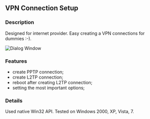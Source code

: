 ## VPN Connection Setup

### Description

Designed for internet provider. Easy creating a VPN connections for dummies :-).

![Dialog Window](https://raw.github.com/nezhelskoy/VPNConnectionSetup/master/VPNConnectionSetup.png "Dialog Window")

### Features

- create PPTP connection;
- create L2TP connection;
- reboot after creating L2TP connection;
- setting the most important options;

### Details

Used native Win32 API. Tested on Windows 2000, XP, Vista, 7.
